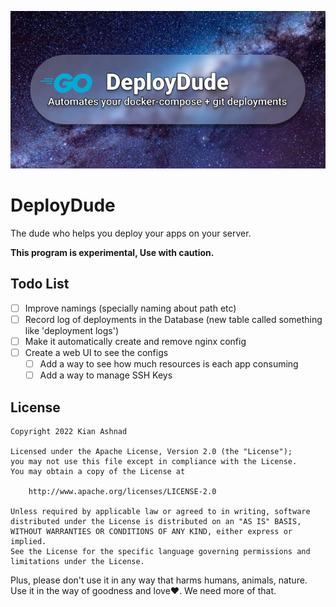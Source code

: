 ![](https://github.com/kianashnad/DeployDude/blob/main/cover.jpg)

# DeployDude

The dude who helps you deploy your apps on your server.

**This program is experimental, Use with caution.**

## Todo List

- [ ] Improve namings (specially naming about path etc)
- [ ] Record log of deployments in the Database (new table called something like 'deployment logs')
- [ ] Make it automatically create and remove nginx config
- [ ] Create a web UI to see the configs
    - [ ] Add a way to see how much resources is each app consuming
    - [ ] Add a way to manage SSH Keys

## License

```
Copyright 2022 Kian Ashnad

Licensed under the Apache License, Version 2.0 (the "License");
you may not use this file except in compliance with the License.
You may obtain a copy of the License at

    http://www.apache.org/licenses/LICENSE-2.0

Unless required by applicable law or agreed to in writing, software
distributed under the License is distributed on an "AS IS" BASIS,
WITHOUT WARRANTIES OR CONDITIONS OF ANY KIND, either express or implied.
See the License for the specific language governing permissions and
limitations under the License.
```

Plus, please don't use it in any way that harms humans, animals, nature. Use it in the way of goodness and love❤. We
need more of that. ️